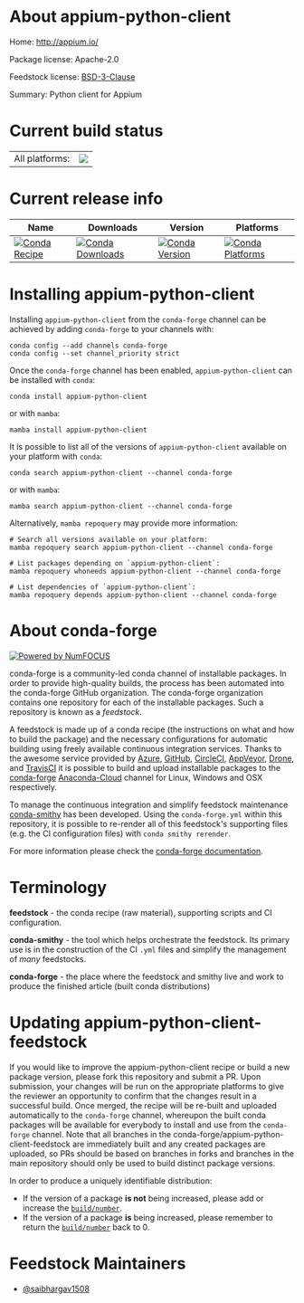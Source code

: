 About appium-python-client
==========================

Home: http://appium.io/

Package license: Apache-2.0

Feedstock license: [BSD-3-Clause](https://github.com/conda-forge/appium-python-client-feedstock/blob/main/LICENSE.txt)

Summary: Python client for Appium

Current build status
====================


<table><tr><td>All platforms:</td>
    <td>
      <a href="https://dev.azure.com/conda-forge/feedstock-builds/_build/latest?definitionId=10656&branchName=main">
        <img src="https://dev.azure.com/conda-forge/feedstock-builds/_apis/build/status/appium-python-client-feedstock?branchName=main">
      </a>
    </td>
  </tr>
</table>

Current release info
====================

| Name | Downloads | Version | Platforms |
| --- | --- | --- | --- |
| [![Conda Recipe](https://img.shields.io/badge/recipe-appium--python--client-green.svg)](https://anaconda.org/conda-forge/appium-python-client) | [![Conda Downloads](https://img.shields.io/conda/dn/conda-forge/appium-python-client.svg)](https://anaconda.org/conda-forge/appium-python-client) | [![Conda Version](https://img.shields.io/conda/vn/conda-forge/appium-python-client.svg)](https://anaconda.org/conda-forge/appium-python-client) | [![Conda Platforms](https://img.shields.io/conda/pn/conda-forge/appium-python-client.svg)](https://anaconda.org/conda-forge/appium-python-client) |

Installing appium-python-client
===============================

Installing `appium-python-client` from the `conda-forge` channel can be achieved by adding `conda-forge` to your channels with:

```
conda config --add channels conda-forge
conda config --set channel_priority strict
```

Once the `conda-forge` channel has been enabled, `appium-python-client` can be installed with `conda`:

```
conda install appium-python-client
```

or with `mamba`:

```
mamba install appium-python-client
```

It is possible to list all of the versions of `appium-python-client` available on your platform with `conda`:

```
conda search appium-python-client --channel conda-forge
```

or with `mamba`:

```
mamba search appium-python-client --channel conda-forge
```

Alternatively, `mamba repoquery` may provide more information:

```
# Search all versions available on your platform:
mamba repoquery search appium-python-client --channel conda-forge

# List packages depending on `appium-python-client`:
mamba repoquery whoneeds appium-python-client --channel conda-forge

# List dependencies of `appium-python-client`:
mamba repoquery depends appium-python-client --channel conda-forge
```


About conda-forge
=================

[![Powered by
NumFOCUS](https://img.shields.io/badge/powered%20by-NumFOCUS-orange.svg?style=flat&colorA=E1523D&colorB=007D8A)](https://numfocus.org)

conda-forge is a community-led conda channel of installable packages.
In order to provide high-quality builds, the process has been automated into the
conda-forge GitHub organization. The conda-forge organization contains one repository
for each of the installable packages. Such a repository is known as a *feedstock*.

A feedstock is made up of a conda recipe (the instructions on what and how to build
the package) and the necessary configurations for automatic building using freely
available continuous integration services. Thanks to the awesome service provided by
[Azure](https://azure.microsoft.com/en-us/services/devops/), [GitHub](https://github.com/),
[CircleCI](https://circleci.com/), [AppVeyor](https://www.appveyor.com/),
[Drone](https://cloud.drone.io/welcome), and [TravisCI](https://travis-ci.com/)
it is possible to build and upload installable packages to the
[conda-forge](https://anaconda.org/conda-forge) [Anaconda-Cloud](https://anaconda.org/)
channel for Linux, Windows and OSX respectively.

To manage the continuous integration and simplify feedstock maintenance
[conda-smithy](https://github.com/conda-forge/conda-smithy) has been developed.
Using the ``conda-forge.yml`` within this repository, it is possible to re-render all of
this feedstock's supporting files (e.g. the CI configuration files) with ``conda smithy rerender``.

For more information please check the [conda-forge documentation](https://conda-forge.org/docs/).

Terminology
===========

**feedstock** - the conda recipe (raw material), supporting scripts and CI configuration.

**conda-smithy** - the tool which helps orchestrate the feedstock.
                   Its primary use is in the construction of the CI ``.yml`` files
                   and simplify the management of *many* feedstocks.

**conda-forge** - the place where the feedstock and smithy live and work to
                  produce the finished article (built conda distributions)


Updating appium-python-client-feedstock
=======================================

If you would like to improve the appium-python-client recipe or build a new
package version, please fork this repository and submit a PR. Upon submission,
your changes will be run on the appropriate platforms to give the reviewer an
opportunity to confirm that the changes result in a successful build. Once
merged, the recipe will be re-built and uploaded automatically to the
`conda-forge` channel, whereupon the built conda packages will be available for
everybody to install and use from the `conda-forge` channel.
Note that all branches in the conda-forge/appium-python-client-feedstock are
immediately built and any created packages are uploaded, so PRs should be based
on branches in forks and branches in the main repository should only be used to
build distinct package versions.

In order to produce a uniquely identifiable distribution:
 * If the version of a package **is not** being increased, please add or increase
   the [``build/number``](https://docs.conda.io/projects/conda-build/en/latest/resources/define-metadata.html#build-number-and-string).
 * If the version of a package **is** being increased, please remember to return
   the [``build/number``](https://docs.conda.io/projects/conda-build/en/latest/resources/define-metadata.html#build-number-and-string)
   back to 0.

Feedstock Maintainers
=====================

* [@saibhargav1508](https://github.com/saibhargav1508/)

